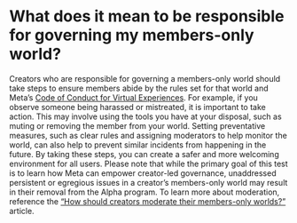# What does it mean to be responsible for governing my members-only world?

Creators who are responsible for governing a members-only world should take steps to ensure members abide by the rules set for that world and Meta’s [Code of Conduct for Virtual Experiences](https://www.meta.com/legal/quest/code-of-conduct-for-virtual-experiences/). For example, if you observe someone being harassed or mistreated, it is important to take action. This may involve using the tools you have at your disposal, such as muting or removing the member from your world. Setting preventative measures, such as clear rules and assigning moderators to help monitor the world, can also help to prevent similar incidents from happening in the future. By taking these steps, you can create a safer and more welcoming environment for all users. Please note that while the primary goal of this test is to learn how Meta can empower creator-led governance, unaddressed persistent or egregious issues in a creator’s members-only world may result in their removal from the Alpha program. To learn more about moderation, reference the [“How should creators moderate their members-only worlds?”](https://developers.meta.com/horizon-worlds/learn/documentation/members-only-worlds/how-should-creators-moderate-their-membersonly-worlds/) article.

